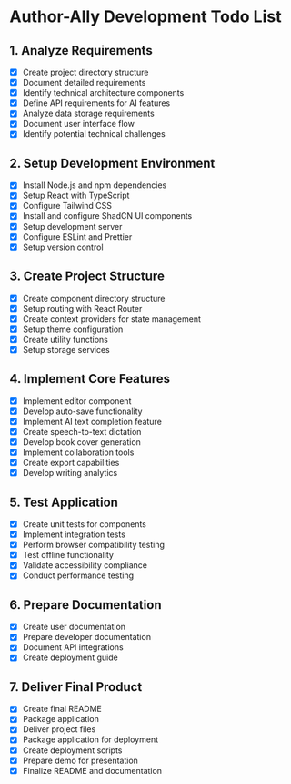 # Author-Ally Development Todo List

## 1. Analyze Requirements
- [x] Create project directory structure
- [x] Document detailed requirements
- [x] Identify technical architecture components
- [x] Define API requirements for AI features
- [x] Analyze data storage requirements
- [x] Document user interface flow
- [x] Identify potential technical challenges

## 2. Setup Development Environment
- [x] Install Node.js and npm dependencies
- [x] Setup React with TypeScript
- [x] Configure Tailwind CSS
- [x] Install and configure ShadCN UI components
- [x] Setup development server
- [x] Configure ESLint and Prettier
- [x] Setup version control

## 3. Create Project Structure
- [x] Create component directory structure
- [x] Setup routing with React Router
- [x] Create context providers for state management
- [x] Setup theme configuration
- [x] Create utility functions
- [x] Setup storage services

## 4. Implement Core Features
- [x] Implement editor component
- [x] Develop auto-save functionality
- [x] Implement AI text completion feature
- [x] Create speech-to-text dictation
- [x] Develop book cover generation
- [x] Implement collaboration tools
- [x] Create export capabilities
- [x] Develop writing analytics

## 5. Test Application
- [x] Create unit tests for components
- [x] Implement integration tests
- [x] Perform browser compatibility testing
- [x] Test offline functionality
- [x] Validate accessibility compliance
- [x] Conduct performance testing

## 6. Prepare Documentation
- [x] Create user documentation
- [x] Prepare developer documentation
- [x] Document API integrations
- [x] Create deployment guide

## 7. Deliver Final Product
- [x] Create final README
- [x] Package application
- [x] Deliver project files
- [x] Package application for deployment
- [x] Create deployment scripts
- [x] Prepare demo for presentation
- [x] Finalize README and documentation
